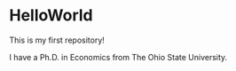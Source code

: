 # HelloWorld
This is my first repository!


I have a Ph.D. in Economics from The Ohio State University.
